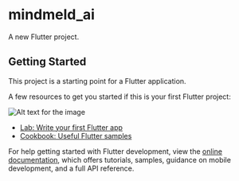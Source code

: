 # mindmeld_ai

A new Flutter project.

## Getting Started

This project is a starting point for a Flutter application.

A few resources to get you started if this is your first Flutter project:

![Alt text for the image](./ui/)

- [Lab: Write your first Flutter app](https://docs.flutter.dev/get-started/codelab)
- [Cookbook: Useful Flutter samples](https://docs.flutter.dev/cookbook)

For help getting started with Flutter development, view the
[online documentation](https://docs.flutter.dev/), which offers tutorials,
samples, guidance on mobile development, and a full API reference.
